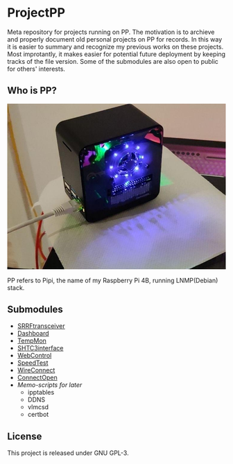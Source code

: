 # ProjectPP
Meta repository for projects running on PP. The motivation is to archieve and properly document old personal projects on PP for records. In this way it is easier to summary and recognize my previous works on these projects. Most improtantly, it makes easier for potential future deployment by keeping tracks of the file version. Some of the submodules are also open to public for others' interests.   

## Who is PP?
![PP](PP.jpg)

PP refers to Pipi, the name of my Raspberry Pi 4B, running LNMP(Debian) stack.
## Submodules
- [SRRFtransceiver](https://github.com/auda-cz/SRRFtransceiver)
- [Dashboard](https://github.com/auda-cz/Dashboard)
- [TempMon](https://github.com/auda-cz/TempMon)
- [SHTC3interface](https://github.com/auda-cz/SHTC3x-pigpio)
- [WebControl](https://github.com/auda-cz/WebControl)
- [SpeedTest](https://github.com/auda-cz/SpeedTest)
- [WireConnect](https://github.com/auda-cz/WireConnet/)
- [ConnectOpen](https://github.com/auda-cz/ConnectOpen/)
- *Memo-scripts for later*
    - ipptables
    - DDNS
    - vlmcsd
    - certbot
## License
This project is released under GNU GPL-3.